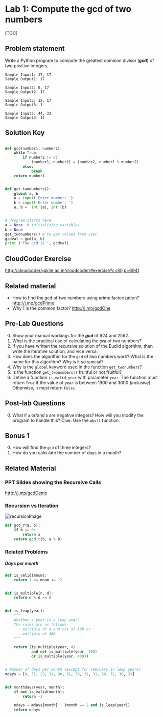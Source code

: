 
# Lab 1: Compute the gcd of two numbers 

[TOC]

## Problem statement 

Write a Python program to compute the greatest common divisor (***gcd***) of two positive integers.

	Sample Input1: 17, 17
	Sample Output1: 17
	
	Sample Input2: 0, 17
	Sample Output2: 17

	Sample Input3: 12, 17
	Sample Output3: 1 
		
	Sample Input3: 44, 33
	Sample Output3: 11



## Solution Key

```python 

def gcd(number1, number2):
    while True:
	    if number2 != 0:
	        (number1, number2) = (number2, number1 % number2)
	    else:
		    break
    return number1


def get_twonumbers():
    global a, b  
    a = input('Enter number: ')
    b = input('Enter number: ')
    a, b =  int (a), int (b)


# Program starts here
a = None  # initializing variables
b = None
get_twonumbers() # to get values from user 
gcdval = gcd(a, b) 
print ('The gcd is ', gcdval)

```


## CloudCoder Exercise 

http://cloudcoder.kgkite.ac.in/cloudcoder/#exercise?c=80,p=6941


## Related material 

- How to find the gcd of two numbers using prime factorization? http://j.mp/gcdPrime  
- Why 1 is the common factor? http://j.mp/gcdOne



## Pre-Lab Questions 

0. Show your manual workings for the ***gcd*** of 924 and 2562. 
1. What is the practical use of calculating the ***`gcd`*** of two numbers? 
2. If you have written the recursive solution of the Euclid algorithm, then write the iterative solution, and vice versa. 
3. How does the algorithm for the `gcd` of two numbers work? What is the name for this algorithm? Why is it so special? 
4. Why is the `global` keyword used in the function `get_twonumbers`? 
5. Is the function `get_twonumbers()` fruitful or not fruitful? 
6. Define a function `is_valid_year` with parameter `year`. The function must return `True` if the value of `year` is between 1900 and 3000 (_inclusive_). Otherwise, it must return `False`. 

## Post-lab Questions

0. What if `a` or/and `b` are negative integers? How will you modify the program to handle this?  Clue: Use the `abs()` function. 

## Bonus 1 
0. How will find the `gcd` of three integers? 
1. How do you calculate the number of days in a month?


## Related Material 

### PPT Slides showing the Recursive Calls 
 http://j.mp/gcdDemo 

### Recursion vs Iteration

![recursionImage](http://i.imgur.com/vXBg7rb.png)

```python
def gcd_r(a, b): 
	if b == 0: 
		return a
	return gcd_r(b, a % b)
```

### Related Problems 

##### Days per month 

```python
def is_valid(mnum):
    return 1 <= mnum <= 12


def is_multiple(n, d):
    return n % d == 0


def is_leap(year):
    """
    Whether a year is a leap year?
    The rules are as follows:
      - multiple of 4 and not of 100 or
      - multiple of 400
    """

    return (is_multiple(year, 4)
            and not is_multiple(year, 100)
            or is_multiple(year, 400))


# Number of days per month (except for February in leap years)
mdays = [0, 31, 28, 31, 30, 31, 30, 31, 31, 30, 31, 30, 31]


def monthdays(year, month):
    if not is_valid(month):
        return -1

    ndays = mdays[month] + (month == 2 and is_leap(year))
    return ndays

```